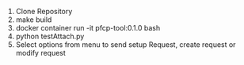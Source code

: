 1. Clone Repository
2. make build
3. docker container run -it pfcp-tool:0.1.0 bash
4. python testAttach.py  <upf-address>
5. Select options from menu  to send setup Request, create request or modify request 
